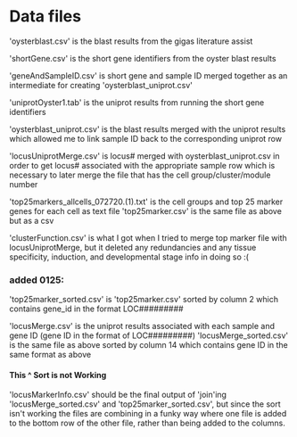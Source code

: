 # Data files
'oysterblast.csv' is the blast results from the gigas literature assist

'shortGene.csv' is the short gene identifiers from the oyster blast results

'geneAndSampleID.csv' is short gene and sample ID merged together as an intermediate for creating 'oysterblast_uniprot.csv'

'uniprotOyster1.tab' is the uniprot results from running the short gene identifiers 

'oysterblast_uniprot.csv' is the blast results merged with the uniprot results which allowed me to link sample ID back to the corresponding uniprot row

'locusUniprotMerge.csv' is locus# merged with oysterblast_uniprot.csv in order to get locus# associated with the appropriate sample row which is necessary to later merge the file that has the cell group/cluster/module number

'top25markers_allcells_072720.(1).txt' is the cell groups and top 25 marker genes for each cell as text file
'top25marker.csv' is the same file as above but as a csv

'clusterFunction.csv' is what I got when I tried to merge top marker file with locusUniprotMerge, but it deleted any redundancies and any tissue specificity, induction, and developmental stage info in doing so :(

### added 0125: 
'top25marker_sorted.csv' is 'top25marker.csv' sorted by column 2 which contains gene_id in the format LOC#########

'locusMerge.csv' is the uniprot results associated with each sample and gene ID (gene ID in the format of LOC#########)
'locusMerge_sorted.csv' is the same file as above sorted by column 14 which contains gene ID in the same format as above 
#### This ^ Sort is not Working

'locusMarkerInfo.csv' should be the final output of 'join'ing 'locusMerge_sorted.csv' and 'top25marker_sorted.csv', but since the sort isn't working the files are combining in a funky way where one file is added to the bottom row of the other file, rather than being added to the columns. 
